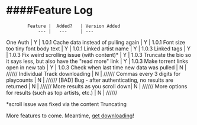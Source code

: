 ####Feature Log
===============


			Feature |  Added? 	| Version Added
				--- | 	--- 	| ---
One Auth			|	Y 		| 1.0.1
Cache data instead of pulling again | Y | 1.0.1
Font size too tiny font body text | Y | 1.0.1
Linked artist name 	| 	Y 		| 1.0.3
Linked tags 		| 	Y 		| 1.0.3
Fix weird scrolling issue (with content)* | Y | 1.0.3
Truncate the bio so it says less, but also have the "read more" link | Y | 1.0.3
Make torrent links open in new tab | Y | 1.0.3
Check when last time new data was pulled | N | //////
Individual Track downloading | N | //////
Commas every 3 digits for playcounts | N | //////
[BAD] Bug - after authenticating, no results are returned | N | //////
More results as you scroll down| N | //////
More options for results (such as top artists, etc.) | N | //////

*scroll issue was fixed via the content Truncating

More features to come. Meantime, [get downloading](http://himynameisdave.github.io/torrent.fm/)!